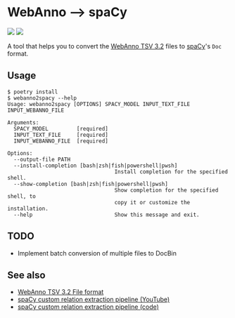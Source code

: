 # WebAnno ⟶ spaCy

[![](https://img.shields.io/pypi/v/webanno2spacy)](https://pypi.org/project/webanno2spacy)
[![](https://img.shields.io/pypi/wheel/webanno2spacy)](https://pypi.org/project/webanno2spacy/#files)

A tool that helps you to convert the
[WebAnno TSV 3.2](https://webanno.github.io/webanno/releases/3.4.5/docs/user-guide.html#sect_webannotsv)
files to [spaCy](https://spacy.io)'s `Doc` format.

## Usage

```
$ poetry install
$ webanno2spacy --help
Usage: webanno2spacy [OPTIONS] SPACY_MODEL INPUT_TEXT_FILE INPUT_WEBANNO_FILE

Arguments:
  SPACY_MODEL         [required]
  INPUT_TEXT_FILE     [required]
  INPUT_WEBANNO_FILE  [required]

Options:
  --output-file PATH
  --install-completion [bash|zsh|fish|powershell|pwsh]
                                  Install completion for the specified shell.
  --show-completion [bash|zsh|fish|powershell|pwsh]
                                  Show completion for the specified shell, to
                                  copy it or customize the installation.
  --help                          Show this message and exit.
```

## TODO
- Implement batch conversion of multiple files to DocBin 

## See also

- [WebAnno TSV 3.2 File format](https://webanno.github.io/webanno/releases/3.4.5/docs/user-guide.html#sect_webannotsv)
- [spaCy custom relation extraction pipeline (YouTube)](https://www.youtube.com/watch?v=8HL-Ap5_Axo)
- [spaCy custom relation extraction pipeline (code)](https://github.com/explosion/projects/tree/v3/tutorials/rel_component)
